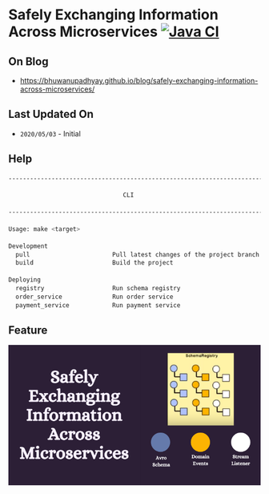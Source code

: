 # Safely Exchanging Information Across Microservices [![Java CI](https://github.com/BhuwanUpadhyay/12-safely-exchanging-information-across-microservices/workflows/Java%20CI/badge.svg)](https://github.com/BhuwanUpadhyay/12-safely-exchanging-information-across-microservices/actions)

## On Blog
- https://bhuwanupadhyay.github.io/blog/safely-exchanging-information-across-microservices/

## Last Updated On
- `2020/05/03` - Initial

## Help
```bash
---------------------------------------------------------------------------------------

                                CLI

---------------------------------------------------------------------------------------

Usage: make <target>

Development
  pull                       Pull latest changes of the project branch
  build                      Build the project

Deploying
  registry                   Run schema registry
  order_service              Run order service
  payment_service            Run payment service

```

## Feature

![](assets/featured.png)
